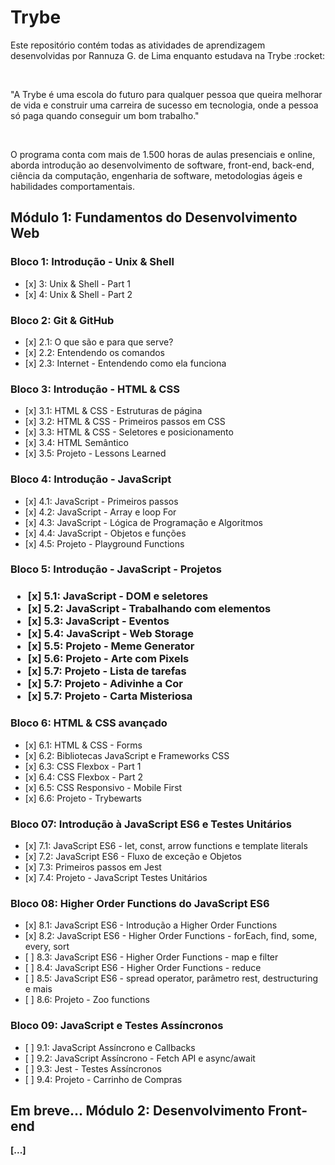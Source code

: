 <!DOCTYPE html>
<html lang="pt-br">
<head>
    <meta charset="UTF-8">
    <meta http-equiv="X-UA-Compatible" content="IE=edge">
    <meta name="viewport" content="width=device-width, initial-scale=1.0">
    <link rel="preconnect" href="https://fonts.googleapis.com">
    <link rel="preconnect" href="https://fonts.gstatic.com" crossorigin>
    <link href="https://fonts.googleapis.com/css2?family=Festive&display=swap" rel="stylesheet">
</head>
<body>
<h1 class="trybe-green">Trybe</h1>
<p>Este repositório contém todas as atividades de aprendizagem desenvolvidas por Rannuza G. de Lima enquanto estudava na Trybe :rocket:</p>
<br>
<p>"A Trybe é uma escola do futuro para qualquer pessoa que queira melhorar de vida e construir uma carreira de sucesso em tecnologia, onde a pessoa só paga quando conseguir um bom trabalho."</p>
<br>
<p>O programa conta com mais de 1.500 horas de aulas presenciais e online, aborda introdução ao desenvolvimento de software, front-end, back-end, ciência da computação, engenharia de software, metodologias ágeis e habilidades comportamentais.</p>
<h2>Módulo 1: Fundamentos do Desenvolvimento Web </h2>

<h3>Bloco 1: Introdução - Unix & Shell</h3>
  <ul>
    <li>[x] 3: Unix & Shell - Part 1 </li>
    <li>[x] 4: Unix & Shell - Part 2</li>
  </ul>
<h3> Bloco 2: Git & GitHub</h3>
  <ul>
    <li>[x] 2.1: O que são e para que serve?</li>
    <li>[x] 2.2: Entendendo os comandos</li>
    <li>[x] 2.3: Internet - Entendendo como ela funciona</li>
  </ul>
<h3>Bloco 3: Introdução - HTML & CSS</h3>
  <ul>
    <li>[x] 3.1: HTML & CSS - Estruturas de página</li>
    <li>[x] 3.2: HTML & CSS - Primeiros passos em CSS</li>
    <li>[x] 3.3: HTML & CSS - Seletores e posicionamento</li>
    <li>[x] 3.4: HTML Semântico</li>
    <li>[x] 3.5: Projeto - Lessons Learned</li>
  </ul>

<h3>Bloco 4: Introdução - JavaScript</h3>
  <ul>
    <li>[x] 4.1: JavaScript - Primeiros passos</li>
    <li>[x] 4.2: JavaScript - Array e loop For</li>
    <li>[x] 4.3: JavaScript - Lógica de Programação e Algoritmos</li>
    <li>[x] 4.4: JavaScript - Objetos e funções</li>
    <li>[x] 4.5: Projeto - Playground Functions</li>
  </ul>
<h3>Bloco 5: Introdução - JavaScript - Projetos<h3>
  <ul>
    <li>[x] 5.1: JavaScript - DOM e seletores</li>
    <li>[x] 5.2: JavaScript - Trabalhando com elementos</li>
    <li>[x] 5.3: JavaScript - Eventos</li>
    <li>[x] 5.4: JavaScript - Web Storage</li>
    <li>[x] 5.5: Projeto - Meme Generator</li>
    <li>[x] 5.6: Projeto - Arte com Pixels</li>
    <li>[x] 5.7: Projeto - Lista de tarefas</li>
    <li>[x] 5.7: Projeto - Adivinhe a Cor</li>
    <li>[x] 5.7: Projeto - Carta Misteriosa</li>
  </ul>
<h3>Bloco 6: HTML & CSS avançado</h3>
  <ul>
    <li>[x] 6.1: HTML & CSS - Forms</li>
    <li>[x] 6.2: Bibliotecas JavaScript e Frameworks CSS</li>
    <li>[x] 6.3: CSS Flexbox - Part 1</li>
    <li>[x] 6.4: CSS Flexbox - Part 2</li>
    <li>[x] 6.5: CSS Responsivo - Mobile First</li>
    <li>[x] 6.6: Projeto - Trybewarts</li>
  </ul>
<h3>Bloco 07: Introdução à JavaScript ES6 e Testes Unitários</h3>
  <ul>
    <li>[x] 7.1: JavaScript ES6 - let, const, arrow functions e template literals</li>
    <li>[x] 7.2: JavaScript ES6 - Fluxo de exceção e Objetos</li>
    <li>[x] 7.3: Primeiros passos em Jest</li>
    <li>[x] 7.4: Projeto - JavaScript Testes Unitários</li>
  </ul>
<h3>Bloco 08: Higher Order Functions do JavaScript ES6</h3>
  <ul>
    <li>[x] 8.1: JavaScript ES6 - Introdução a Higher Order Functions</li>
    <li>[x] 8.2: JavaScript ES6 - Higher Order Functions - forEach, find, some, every, sort</li>
    <li>[ ] 8.3: JavaScript ES6 - Higher Order Functions - map e filter</li>
    <li>[ ] 8.4: JavaScript ES6 - Higher Order Functions - reduce</li>
    <li>[ ] 8.5: JavaScript ES6 - spread operator, parâmetro rest, destructuring e mais</li>
    <li>[ ] 8.6: Projeto - Zoo functions</li>
  </ul>
  <h3>Bloco 09: JavaScript e Testes Assíncronos</h3>
  <ul>
    <li>[ ] 9.1: JavaScript Assíncrono e Callbacks</li>
    <li>[ ] 9.2: JavaScript Assíncrono - Fetch API e async/await</li>
    <li>[ ] 9.3: Jest - Testes Assíncronos</li>
    <li>[ ] 9.4: Projeto - Carrinho de Compras</li>
  </ul>
<h2>Em breve... Módulo 2: Desenvolvimento Front-end</h2>
<p><strong>[...]</strong></p>
</body>
</html>


